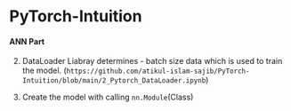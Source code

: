 # PyTorch-Intuition

#### ANN Part #####

2. DataLoader Liabray determines - batch size data which is used to train the model. (`https://github.com/atikul-islam-sajib/PyTorch-Intuition/blob/main/2_Pytorch_DataLoader.ipynb`)




4. Create the model with calling `nn.Module`(Class)
